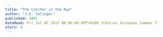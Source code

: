 ```yaml
---
title: "The Catcher in the Rye"
author: "J.D. Salinger"
published: 2001
dateRead: Fri Jul 07 2017 00:00:00 GMT+0200 (Central European Summer Time)
stars: 4
---
```


